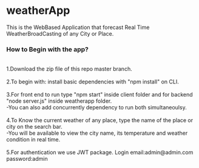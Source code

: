 # weatherApp

This is the WebBased Application that forecast Real Time WeatherBroadCasting of any City or Place.<br>
<h3>How to Begin with the app?</h3><br>
1.Download the zip file of this repo master branch.<br><br>
2.To begin with: install basic dependencies with "npm install" on CLI.<br><br>
3.For front end to run type "npm start" inside client folder and for backend "node server.js" inside weatherapp folder.<br>
 -You can also add concurrently dependency to run both simultaneoulsy.<br><br>
4.To Know the current weather of any place, type the name of the place or city on the search bar. <br>
 -You will be available to view the city name, its temperature and weather condition in real time.<br><br>
5.For authentication we use JWT package. Login email:admin@admin.com password:admin
